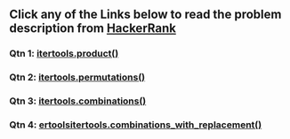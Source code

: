 ## Click any of the Links below to read the problem description from [HackerRank](https://www.hackerrank.com/)

### Qtn 1: [itertools.product()](https://www.hackerrank.com/challenges/itertools-product/problem?isFullScreen=true)

### Qtn 2: [itertools.permutations()](https://www.hackerrank.com/challenges/itertools-permutations/problem?isFullScreen=true)

### Qtn 3: [itertools.combinations()](https://www.hackerrank.com/challenges/itertools-combinations/problem?isFullScreen=true)

### Qtn 4: [ertoolsitertools.combinations_with_replacement()](https://www.hackerrank.com/challenges/itertools-combinations-with-replacement/problem?isFullScreen=true)
